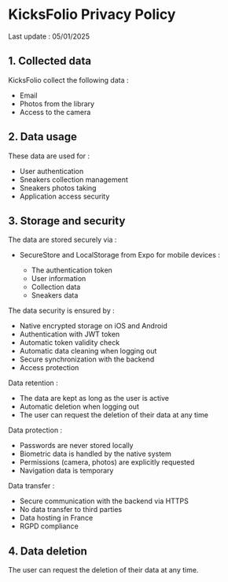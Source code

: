 # KicksFolio Privacy Policy

Last update : 05/01/2025

## 1. Collected data

KicksFolio collect the following data :

-   Email
-   Photos from the library
-   Access to the camera

## 2. Data usage

These data are used for :

-   User authentication
-   Sneakers collection management
-   Sneakers photos taking
-   Application access security

## 3. Storage and security

The data are stored securely via :

-   SecureStore and LocalStorage from Expo for mobile devices :

    -   The authentication token
    -   User information
    -   Collection data
    -   Sneakers data

The data security is ensured by :

-   Native encrypted storage on iOS and Android
-   Authentication with JWT token
-   Automatic token validity check
-   Automatic data cleaning when logging out
-   Secure synchronization with the backend
-   Access protection

Data retention :

-   The data are kept as long as the user is active
-   Automatic deletion when logging out
-   The user can request the deletion of their data at any time

Data protection :

-   Passwords are never stored locally
-   Biometric data is handled by the native system
-   Permissions (camera, photos) are explicitly requested
-   Navigation data is temporary

Data transfer :

-   Secure communication with the backend via HTTPS
-   No data transfer to third parties
-   Data hosting in France
-   RGPD compliance

## 4. Data deletion

The user can request the deletion of their data at any time.
